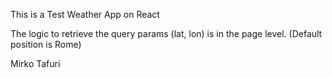 This is a Test Weather App on React

The logic to retrieve the query params (lat, lon) is in the page level. (Default position is Rome)

Mirko Tafuri
